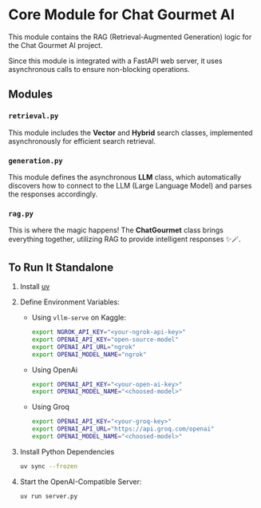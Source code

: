 # Core Module for Chat Gourmet AI

This module contains the RAG (Retrieval-Augmented Generation) logic for the Chat Gourmet AI project.

Since this module is integrated with a FastAPI web server, it uses asynchronous calls to ensure non-blocking operations.

## Modules

### `retrieval.py`

This module includes the **Vector** and **Hybrid** search classes, implemented asynchronously for efficient search retrieval.

### `generation.py`

This module defines the asynchronous **LLM** class, which automatically discovers how to connect to the LLM (Large Language Model) and parses the responses accordingly.

### `rag.py`

This is where the magic happens! The **ChatGourmet** class brings everything together, utilizing RAG to provide intelligent responses ✨🪄.

## To Run It Standalone

1. Install [uv](https://docs.astral.sh/uv/getting-started/installation/)

2. Define Environment Variables:

   - Using `vllm-serve` on Kaggle:
     ```bash
     export NGROK_API_KEY="<your-ngrok-api-key>"
     export OPENAI_API_KEY="open-source-model"
     export OPENAI_API_URL="ngrok"
     export OPENAI_MODEL_NAME="ngrok"
     ```
   
   - Using OpenAi
     ```bash
     export OPENAI_API_KEY="<your-open-ai-key>"
     export OPENAI_MODEL_NAME="<choosed-model>"
     ```

   - Using Groq
     ```bash
     export OPENAI_API_KEY="<your-groq-key>"
     export OPENAI_API_URL="https://api.groq.com/openai"
     export OPENAI_MODEL_NAME="<choosed-model>"
     ```

3. Install Python Dependencies

   ```bash
   uv sync --frozen
   ```

4. Start the OpenAI-Compatible Server:

   ```bash
   uv run server.py
   ```
